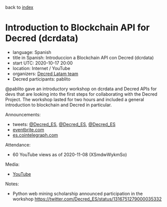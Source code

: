 back to [index](index.md)

# Introduction to Blockchain API for Decred (dcrdata)

- language: Spanish
- title in Spanish: Introduccion a Blockchain API con Decred (dcrdata)
- start UTC: 2020-10-17 20:00
- location: Internet / YouTube
- organizers: [Decred Latam team](https://twitter.com/Decred_ES)
- Decred participants: pablito

\@pablito gave an introductory workshop on dcrdata and Decred APIs for devs that are looking into the first steps for collaborating with the Decred Project. The workshop lasted for two hours and included a general introduction to blockchain and Decred in particular.

Announcements:

- tweets: [@Decred_ES](https://twitter.com/Decred_ES/status/1314031870687019009), [@Decred_ES](https://twitter.com/Decred_ES/status/1315123106839703552), [@Decred_ES](https://twitter.com/Decred_ES/status/1317536322630914051)
- [eventbrite.com](https://www.eventbrite.com/e/open-source-workshop-introduccion-a-blockchain-api-de-decred-dcrdata-tickets-124107662359)
- [es.cointelegraph.com](https://es.cointelegraph.com/news/they-will-conduct-a-workshop-called-introduction-to-blockchain-and-decred-api)

Attendance:

- 60 YouTube views as of 2020-11-08 (XSmdwWykmSo)

Media:

- [YouTube](https://www.youtube.com/watch?v=XSmdwWykmSo)

Notes:

- Python web mining scholarship announced participation in the workshop https://twitter.com/Decred_ES/status/1316751279000035332
